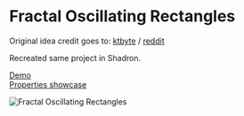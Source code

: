 # Fractal Oscillating Rectangles

Original idea credit goes to: [ktbyte](https://www.ktbyte.com/projects/project/129651/fractal-oscillating-rectangles) / [reddit](https://www.reddit.com/r/gonwild/comments/ad7wfq/fractal_oscillating_rectangles/)

Recreated same project in Shadron.

[Demo](https://giant.gfycat.com/UnfortunateFantasticAfricanpiedkingfisher.webm)  
[Properties showcase](https://www.youtube.com/watch?v=IX-bLb6rUeY)

![Fractal Oscillating Rectangles](https://i.imgur.com/zVsHF6t.gif "Fractal Oscillating Rectangles")
